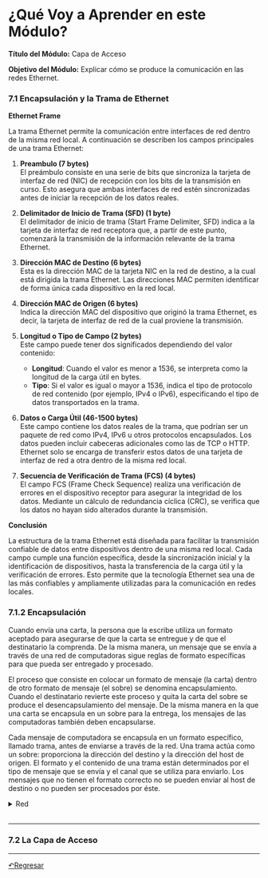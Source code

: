
# ¿Qué Voy a Aprender en este Módulo?

**Título del Módulo:** Capa de Acceso 

**Objetivo del Módulo:** Explicar cómo se produce la comunicación en las redes Ethernet.


### 7.1 Encapsulación y la Trama de Ethernet


**Ethernet Frame**

La trama Ethernet permite la comunicación entre interfaces de red dentro de la misma red local. A continuación se describen los campos principales de una trama Ethernet:

1. **Preambulo (7 bytes)**  
   El preámbulo consiste en una serie de bits que sincroniza la tarjeta de interfaz de red (NIC) de recepción con los bits de la transmisión en curso. Esto asegura que ambas interfaces de red estén sincronizadas antes de iniciar la recepción de los datos reales.

2. **Delimitador de Inicio de Trama (SFD) (1 byte)**  
   El delimitador de inicio de trama (Start Frame Delimiter, SFD) indica a la tarjeta de interfaz de red receptora que, a partir de este punto, comenzará la transmisión de la información relevante de la trama Ethernet.

3. **Dirección MAC de Destino (6 bytes)**  
   Esta es la dirección MAC de la tarjeta NIC en la red de destino, a la cual está dirigida la trama Ethernet. Las direcciones MAC permiten identificar de forma única cada dispositivo en la red local.

4. **Dirección MAC de Origen (6 bytes)**  
   Indica la dirección MAC del dispositivo que originó la trama Ethernet, es decir, la tarjeta de interfaz de red de la cual proviene la transmisión.

5. **Longitud o Tipo de Campo (2 bytes)**  
   Este campo puede tener dos significados dependiendo del valor contenido:
   - **Longitud**: Cuando el valor es menor a 1536, se interpreta como la longitud de la carga útil en bytes.
   - **Tipo**: Si el valor es igual o mayor a 1536, indica el tipo de protocolo de red contenido (por ejemplo, IPv4 o IPv6), especificando el tipo de datos transportados en la trama.

6. **Datos o Carga Útil (46-1500 bytes)**  
   Este campo contiene los datos reales de la trama, que podrían ser un paquete de red como IPv4, IPv6 u otros protocolos encapsulados. Los datos pueden incluir cabeceras adicionales como las de TCP o HTTP. Ethernet solo se encarga de transferir estos datos de una tarjeta de interfaz de red a otra dentro de la misma red local.

7. **Secuencia de Verificación de Trama (FCS) (4 bytes)**  
   El campo FCS (Frame Check Sequence) realiza una verificación de errores en el dispositivo receptor para asegurar la integridad de los datos. Mediante un cálculo de redundancia cíclica (CRC), se verifica que los datos no hayan sido alterados durante la transmisión.

**Conclusión**

La estructura de la trama Ethernet está diseñada para facilitar la transmisión confiable de datos entre dispositivos dentro de una misma red local. Cada campo cumple una función específica, desde la sincronización inicial y la identificación de dispositivos, hasta la transferencia de la carga útil y la verificación de errores. Esto permite que la tecnología Ethernet sea una de las más confiables y ampliamente utilizadas para la comunicación en redes locales.


### 7.1.2 Encapsulación
Cuando envía una carta, la persona que la escribe utiliza un formato aceptado para asegurarse de que la carta se entregue y de que el destinatario la comprenda. De la misma manera, un mensaje que se envía a través de una red de computadoras sigue reglas de formato específicas para que pueda ser entregado y procesado.

El proceso que consiste en colocar un formato de mensaje (la carta) dentro de otro formato de mensaje (el sobre) se denomina encapsulamiento. Cuando el destinatario revierte este proceso y quita la carta del sobre se produce el desencapsulamiento del mensaje. De la misma manera en la que una carta se encapsula en un sobre para la entrega, los mensajes de las computadoras también deben encapsularse.

Cada mensaje de computadora se encapsula en un formato específico, llamado trama, antes de enviarse a través de la red. Una trama actúa como un sobre: proporciona la dirección del destino y la dirección del host de origen. El formato y el contenido de una trama están determinados por el tipo de mensaje que se envía y el canal que se utiliza para enviarlo. Los mensajes que no tienen el formato correcto no se pueden enviar al host de destino o no pueden ser procesados por éste.

<details>
        <summary>Red </summary>
Semejante a enviar una carta, un mensaje que se envía a través de una red de computadoras sigue reglas de formato específicas para que pueda ser entregado y procesado.
<br><br>
Al igual que el envío de una carta, un mensaje que se envía a través de una red informática sigue reglas de formato específicas para su entrega y procesamiento.
<br><br>
El Protocolo de Internet (IP) es un protocolo con una función similar a la del ejemplo sobre. En la figura, los campos del paquete de Protocolo de Internet versión 6 (IPv6) identifican el origen del paquete y su destino. IP es responsable de enviar un mensaje desde el origen del mensaje al destino a través de una o más redes.
<br><br>
Nota: Los campos del paquete IPv6 se analizan en detalle en otro módulo.

<div align="center">
                <a href="" target="_blank"><img src="recursos\modulo7\red.png" style="width:50rem"></a>
</div>
</details>  
<br>

---

### 7.2 La Capa de Acceso


---

[↶Regresar](../README.md)



